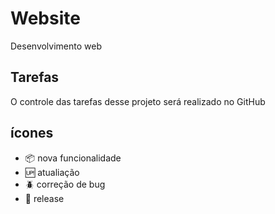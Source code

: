 # Website

Desenvolvimento web

## Tarefas

O controle das tarefas desse projeto será realizado no GitHub

## ícones

- :package: nova funcionalidade
- :up: atualiação
- :beetle: correção de bug
- :checkered_flag: release
